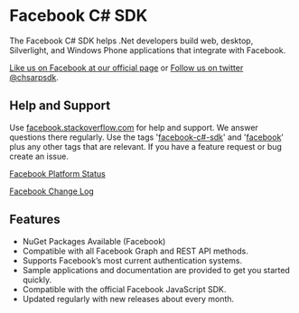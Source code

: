 # Facebook C# SDK #
The Facebook C# SDK helps .Net developers build web, desktop, Silverlight, and Windows Phone applications that integrate with Facebook.

[Like us on Facebook at our official page](http://facebook.com/csharpsdk) or [Follow us on twitter @chsarpsdk](http://twitter.com/csharpsdk).

## Help and Support ##
Use [facebook.stackoverflow.com](http://facebook.stackoverflow.com) for help and support. We answer questions there regularly. Use the tags '[facebook-c#-sdk](http://stackoverflow.com/questions/tagged/facebook-c%23-sdk)' and '[facebook](http://stackoverflow.com/questions/tagged/facebook)' plus any other tags that are relevant. If you have a feature request or bug create an issue.

[Facebook Platform Status](https://developers.facebook.com/live_status)

[Facebook Change Log](https://developers.facebook.com/docs/changelog/)

## Features ##
* NuGet Packages Available (Facebook)
* Compatible with all Facebook Graph and REST API methods.
* Supports Facebook’s most current authentication systems.
* Sample applications and documentation are provided to get you started quickly.
* Compatible with the official Facebook JavaScript SDK.
* Updated regularly with new releases about every month.